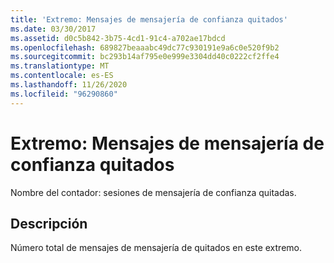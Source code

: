 ```yaml
---
title: 'Extremo: Mensajes de mensajería de confianza quitados'
ms.date: 03/30/2017
ms.assetid: d0c5b842-3b75-4cd1-91c4-a702ae17bdcd
ms.openlocfilehash: 689827beaaabc49dc77c930191e9a6c0e520f9b2
ms.sourcegitcommit: bc293b14af795e0e999e3304dd40c0222cf2ffe4
ms.translationtype: MT
ms.contentlocale: es-ES
ms.lasthandoff: 11/26/2020
ms.locfileid: "96290860"
---
```

# <a name="endpoint-reliable-messaging-messages-dropped"></a>Extremo: Mensajes de mensajería de confianza quitados

Nombre del contador: sesiones de mensajería de confianza quitadas.  
  
## <a name="description"></a>Descripción  

 Número total de mensajes de mensajería de quitados en este extremo.
